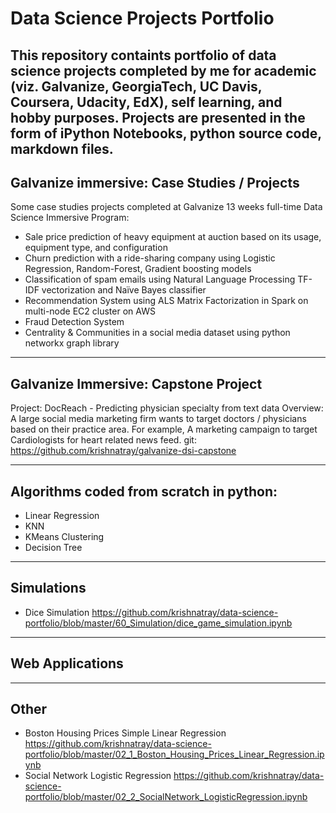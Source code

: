 # Data Science Projects Portfolio

This repository containts portfolio of data science projects completed by me for academic (viz. Galvanize, GeorgiaTech, UC Davis, Coursera, Udacity, EdX), self learning, and hobby purposes. Projects are presented in the form of iPython Notebooks, python source code, markdown files.
---
## Galvanize immersive: Case Studies / Projects 
Some case studies projects completed at Galvanize 13 weeks full-time Data Science Immersive Program:

- Sale price prediction of heavy equipment at auction based on its usage, equipment type, and configuration 
- Churn prediction with a ride-sharing company using Logistic Regression, Random-Forest, Gradient boosting  models
- Classification of spam emails using Natural Language Processing TF-IDF vectorization and Naïve Bayes classifier
- Recommendation System using ALS Matrix Factorization in Spark on multi-node EC2 cluster on AWS
- Fraud Detection System 
- Centrality & Communities in a social media dataset using python networkx graph library

---
## Galvanize Immersive: Capstone Project 
Project: DocReach - Predicting physician specialty from text data
Overview: A large social media marketing firm wants to target doctors / physicians based on their practice area. For example, A marketing campaign to target Cardiologists for heart related news feed.
git: https://github.com/krishnatray/galvanize-dsi-capstone

---
## Algorithms coded from scratch in python:
- Linear Regression
- KNN
- KMeans Clustering
- Decision Tree

---
## Simulations
- Dice Simulation  https://github.com/krishnatray/data-science-portfolio/blob/master/60_Simulation/dice_game_simulation.ipynb

---
## Web Applications

---
## Other 
- Boston Housing Prices Simple Linear Regression https://github.com/krishnatray/data-science-portfolio/blob/master/02_1_Boston_Housing_Prices_Linear_Regression.ipynb
- Social Network Logistic Regression https://github.com/krishnatray/data-science-portfolio/blob/master/02_2_SocialNetwork_LogisticRegression.ipynb

